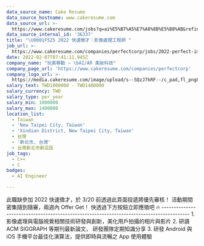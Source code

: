 ```yaml
---
data_source_name: Cake Resume
data_source_hostname: www.cakeresume.com
data_source_url: >-
  https://www.cakeresume.com/jobs?q=ai%E5%B7%A5%E7%A8%8B%E5%B8%AB&refinementList%5Blang_[…]y_type%5D=per_year&range%5Bsalary_range%5D%5Bmin%5D=1000000
data_source_internal_id: '36337'
title: "\U0001F525 2022 快速徵才｜影像處理工程師 "
job_url: >-
  https://www.cakeresume.com/companies/perfectcorp/jobs/2022-perfect-image-processing-engineer
date: 2022-02-07T07:41:11.945Z
company_name: "玩美移動 — \bAI/AR 美妝科技"
company_page_url: 'https://www.cakeresume.com/companies/perfectcorp'
company_logo_url: >-
  https://media.cakeresume.com/image/upload/s--SQzJ7kRF--/c_pad,fl_png8,h_200,w_200/v1623905352/sevpdzfaqay0zctp878m.png
salary_text: TWD1000000 - TWD1400000
salary_currency: TWD
salary_type: per_year
salary_min: 1000000
salary_max: 1400000
location_list:
  - Taiwan
  - 'New Taipei City, Taiwan'
  - 'Xindian District, New Taipei City, Taiwan'
  - 台灣
  - '新北市, 台灣'
  - 台灣新北市新店區
job_tags:
  - C++
  - C
badges:
  - AI Engineer

---
```


此職缺參加 2022 快速徵才，於 3/20 前透過此頁面投遞將優先審核！ 活動期間密集隨到隨審，兩週內 Offer Get！ 快透過下方按鈕立即應徵吧 🔥 ----------------------------------------------------------------------------------------- 1. 影像處理與電腦視覺相關技術研發與創新，美化用戶拍攝的相片與影片 2. 研讀 ACM SIGGRAPH 等期刊最新論文， 研發團隊定期知識分享 3. 研發 Android 與 iOS 手機平台最佳化演算法，提供即時與流暢之 App 使用體驗